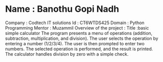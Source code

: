 # Name : Banothu Gopi Nadh
Company : Codtech IT solutions
Id : CT6WTDS425 
Domain : Python Programming 
Mentor : Muzammil
Overview of the project :
Title :basic simple calculator
The program presents a menu of operations (addition, subtraction, multiplication, and division).
The user selects the operation by entering a number (1/2/3/4).
The user is then prompted to enter two numbers.
The selected operation is performed, and the result is printed.
The calculator handles division by zero with a simple check.
